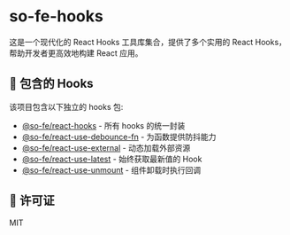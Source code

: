 # so-fe-hooks

这是一个现代化的 React Hooks 工具库集合，提供了多个实用的 React Hooks，帮助开发者更高效地构建 React 应用。

## 📒 包含的 Hooks

该项目包含以下独立的 hooks 包:

- [@so-fe/react-hooks](./packages/so-fe-hooks) - 所有 hooks 的统一封装
- [@so-fe/react-use-debounce-fn](./packages/use-debounce-fn) - 为函数提供防抖能力
- [@so-fe/react-use-external](./packages/use-external) - 动态加载外部资源
- [@so-fe/react-use-latest](./packages/use-latest) - 始终获取最新值的 Hook
- [@so-fe/react-use-unmount](./packages/use-unmount) - 组件卸载时执行回调

## 📄 许可证

MIT

